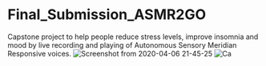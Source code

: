 # Final_Submission_ASMR2GO
Capstone project to help people reduce stress levels, improve insomnia and mood by live recording and playing of Autonomous Sensory Meridian Responsive voices.
![Screenshot from 2020-04-06 21-45-25](https://user-images.githubusercontent.com/55197733/78623924-798c9b80-7856-11ea-9dab-3bd0fbc6c02c.png)  ![Ca](https://user-images.githubusercontent.com/55197733/78629604-8bc20600-7865-11ea-82aa-55ca1d89b9c1.PNG)

